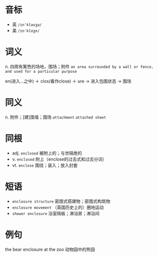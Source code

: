 # 音标

- 英 `/ɪn'kləuʒə/`
- 美 `/ɪn'kloʒɚ/`

# 词义

n. 四周有篱笆的场地，围场；附件
`an area surrounded by a wall or fence, and used for a particular purpose`



en(进入…之中) ＋ clos(看作close) ＋ ure → 进入包围状态 → 围场

# 同义

n. 附件；[建]围墙；围场
`attachment` `attached sheet`

# 同根

- adj. `enclosed` 被附上的；与世隔绝的
- v. `enclosed` 附上（enclose的过去式和过去分词）
- vt. `enclose` 围绕；装入；放入封套

# 短语

- `enclosure structure` 密围式搭建物；密围式构筑物
- `enclosure movement` （英国历史上的）圈地运动
- `shower enclosure` 浴室隔板；淋浴房；淋浴间

# 例句

the bear enclosure at the zoo
动物园中的熊园


